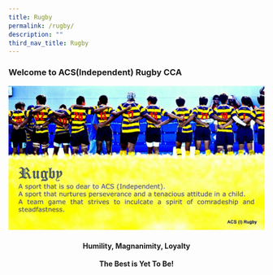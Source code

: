 ```yaml
---
title: Rugby
permalink: /rugby/
description: ""
third_nav_title: Rugby
---
```

### Welcome to ACS(Independent) Rugby CCA

![](/images/ACS-Rugby-Opening-Banner.jpg)

<h4><center>Humility, Magnanimity, Loyalty</center></h4>

<center><b>The Best is Yet To Be!</b></center>